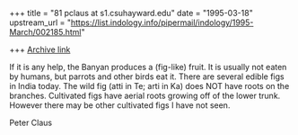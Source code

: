 +++
title = "81 pclaus at s1.csuhayward.edu"
date = "1995-03-18"
upstream_url = "https://list.indology.info/pipermail/indology/1995-March/002185.html"

+++
[Archive link](https://list.indology.info/pipermail/indology/1995-March/002185.html)

If it is any help, the Banyan produces a (fig-like) fruit.
It is usually not eaten by humans, but parrots and other birds eat it.
There are several edible figs in India today. The wild fig (atti in Te;
arti in Ka) does NOT have roots on the branches.  Cultivated figs have
aerial roots growing off of the lower trunk.  However there may be other
cultivated figs I have not seen.

Peter Claus






